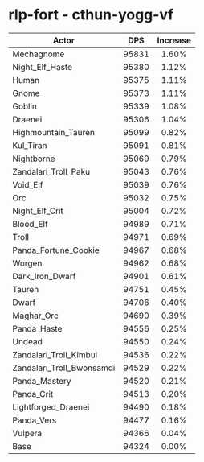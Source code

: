 # rlp-fort - cthun-yogg-vf
| Actor | DPS | Increase |
|---|:---:|:---:|
|Mechagnome|95831|1.60%|
|Night_Elf_Haste|95380|1.12%|
|Human|95375|1.11%|
|Gnome|95373|1.11%|
|Goblin|95339|1.08%|
|Draenei|95306|1.04%|
|Highmountain_Tauren|95099|0.82%|
|Kul_Tiran|95091|0.81%|
|Nightborne|95069|0.79%|
|Zandalari_Troll_Paku|95043|0.76%|
|Void_Elf|95039|0.76%|
|Orc|95032|0.75%|
|Night_Elf_Crit|95004|0.72%|
|Blood_Elf|94989|0.71%|
|Troll|94971|0.69%|
|Panda_Fortune_Cookie|94967|0.68%|
|Worgen|94962|0.68%|
|Dark_Iron_Dwarf|94901|0.61%|
|Tauren|94751|0.45%|
|Dwarf|94706|0.40%|
|Maghar_Orc|94690|0.39%|
|Panda_Haste|94556|0.25%|
|Undead|94550|0.24%|
|Zandalari_Troll_Kimbul|94536|0.22%|
|Zandalari_Troll_Bwonsamdi|94529|0.22%|
|Panda_Mastery|94520|0.21%|
|Panda_Crit|94513|0.20%|
|Lightforged_Draenei|94490|0.18%|
|Panda_Vers|94477|0.16%|
|Vulpera|94366|0.04%|
|Base|94324|0.00%|
